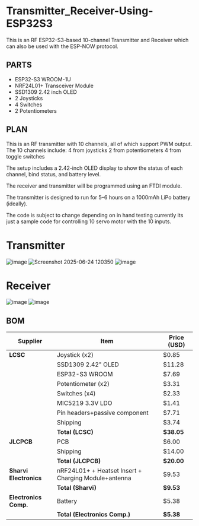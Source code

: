 # Transmitter_Receiver-Using-ESP32S3
This is an RF ESP32-S3-based 10-channel Transmitter and Receiver which can also be used with the ESP-NOW protocol.

## PARTS
- ESP32-S3 WROOM-1U
- NRF24L01+ Transceiver Module
- SSD1309 2.42 inch OLED
- 2 Joysticks
- 4 Switches
- 2 Potentiometers

## PLAN
This is an RF transmitter with 10 channels, all of which support PWM output. The 10 channels include: 4 from joysticks 2 from potentiometers 4 from toggle switches

The setup includes a 2.42-inch OLED display to show the status of each channel, bind status, and battery level.

The receiver and transmitter will be programmed using an FTDI module.

The transmitter is designed to run for 5–6 hours on a 1000mAh LiPo battery (ideally).

The code is subject to change depending on in hand testing currently its just a sample code for controlling 10 servo motor with the 10 inputs.
# Transmitter 

![image](https://github.com/user-attachments/assets/cc0d7638-6b33-49c5-8a1e-c446c6baa4fc)
![Screenshot 2025-06-24 120350](https://github.com/user-attachments/assets/a4f2a7c2-9d11-44fb-b010-e9bfb4aa33e1)
![image](https://github.com/user-attachments/assets/6ef52723-bfa4-48f4-8c92-48c94e22bfbc)
# Receiver

![image](https://github.com/user-attachments/assets/5cb271f2-eff7-424c-91ec-af8129dca5e4)
![image](https://github.com/user-attachments/assets/8d316921-2f9d-4971-a223-9a69cc73cf77)


## BOM

| Supplier             | Item                                           | Price (USD) |
|----------------------|------------------------------------------------|-------------|
| **LCSC**             | Joystick (x2)                                  | $0.85       |
|                      | SSD1309 2.42" OLED                             | $11.28      |
|                      | ESP32-S3 WROOM                                 | $7.69       |
|                      | Potentiometer (x2)                             | $3.31       |
|                      | Switches (x4)                                  | $2.33       |
|                      | MIC5219 3.3V LDO                               | $1.41       |
|                      | Pin headers+passive component                  | $7.71       |
|                      | Shipping                                       | $3.74       |
|                      | **Total (LCSC)**                               | **$38.05**  |
| **JLCPCB**           | PCB                                            | $6.00       |
|                      | Shipping                                       | $14.00      |
|                      | **Total (JLCPCB)**                             | **$20.00**  |
| **Sharvi Electronics** | nRF24L01+ + Heatset Insert + Charging Module+antenna | $9.53|
|                      | **Total (Sharvi)**                             | **$9.53**   |
| **Electronics Comp.** | Battery                                        | $5.38       |
|                      | **Total (Electronics Comp.)**                 | **$5.38**   |

